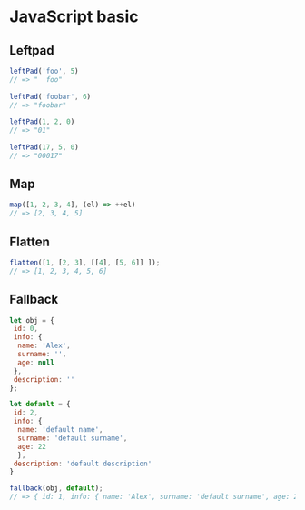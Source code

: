 # JavaScript basic
## Leftpad
```javascript
leftPad('foo', 5)
// => "  foo" 
 
leftPad('foobar', 6)
// => "foobar" 
 
leftPad(1, 2, 0)
// => "01" 
 
leftPad(17, 5, 0)
// => "00017" 
```
## Map
```javascript
map([1, 2, 3, 4], (el) => ++el)
// => [2, 3, 4, 5]
```

## Flatten
```javascript
flatten([1, [2, 3], [[4], [5, 6]] ]);
// => [1, 2, 3, 4, 5, 6]
```
## Fallback
```javascript
let obj = { 
 id: 0,
 info: {
  name: 'Alex',
  surname: '',
  age: null
 }, 
 description: ''
};

let default = {
 id: 2,
 info: {
  name: 'default name',
  surname: 'default surname',
  age: 22
  },
 description: 'default description'
}

fallback(obj, default);
// => { id: 1, info: { name: 'Alex', surname: 'default surname', age: 22 }, description: 'default description' }
```
